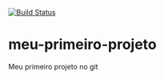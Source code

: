 [![Build Status](https://travis-ci.org/AlexMarques2003/meu-primeiro-projeto.svg?branch=master)](https://travis-ci.org/AlexMarques2003/meu-primeiro-projeto)
# meu-primeiro-projeto
Meu primeiro projeto no git
